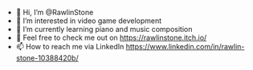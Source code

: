 - 👋 Hi, I’m @RawlinStone
- 👀 I’m interested in video game development
- 🌱 I’m currently learning piano and music composition
- 💞️ Feel free to check me out on https://rawlinstone.itch.io/
- 📫 How to reach me via LinkedIn https://www.linkedin.com/in/rawlin-stone-10388420b/

<!---
RawlinStone/RawlinStone is a ✨ special ✨ repository because its `README.md` (this file) appears on your GitHub profile.
You can click the Preview link to take a look at your changes.
--->
